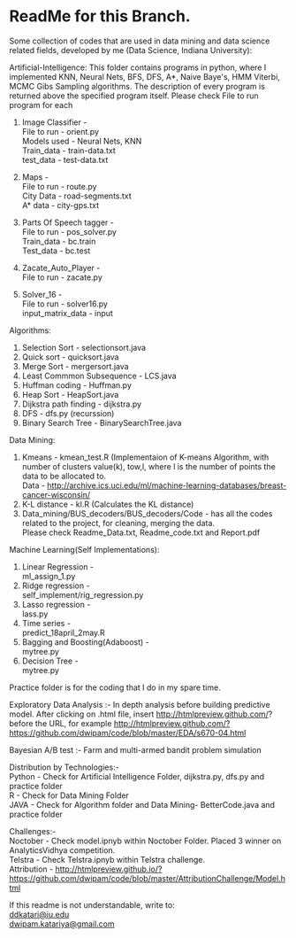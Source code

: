 # ReadMe for this Branch.
Some collection of codes that are used in data mining and data science related fields, developed by me 
(Data Science, Indiana University):

Artificial-Intelligence:
This folder contains programs in python, where I implemented KNN, Neural Nets, BFS, DFS, A*, Naive Baye's, HMM Viterbi, 
MCMC Gibs Sampling algorithms. The description of every program is returned above the specified program itself. 
Please check File to run program for each <br />
  1. Image Classifier - <br />
    File to run - orient.py <br />
    Models used - Neural Nets, KNN <br />
    Train_data - train-data.txt <br />
    test_data - test-data.txt <br />
    
  2. Maps - <br />
    File to run - route.py <br />
    City Data - road-segments.txt <br />
    A* data - city-gps.txt <br />
    
  3. Parts Of Speech tagger - <br />
    File to run - pos_solver.py <br />
    Train_data - bc.train <br />
    Test_data - bc.test <br />

  4. Zacate_Auto_Player - <br />
    File to run - zacate.py
    
  5. Solver_16 - <br />
    File to run - solver16.py <br />
    input_matrix_data - input <br />

Algorithms: <br />
  1. Selection Sort - selectionsort.java
  2. Quick sort - quicksort.java
  3. Merge Sort - mergersort.java
  4. Least Commmon Subsequence - LCS.java
  5. Huffman coding - Huffman.py
  6. Heap Sort - HeapSort.java
  7. Dijkstra path finding - dijkstra.py
  8. DFS - dfs.py (recurssion)
  9. Binary Search Tree - BinarySearchTree.java
  
Data Mining: <br />
  1. Kmeans - kmean_test.R (Implementaion of K-means Algorithm, with number of clusters value(k), tow,l, where l is the 
      number of points the data to be allocated to. <br />
      Data - http://archive.ics.uci.edu/ml/machine-learning-databases/breast-cancer-wisconsin/
  2. K-L distance - kl.R (Calculates the KL distance) 
  3. Data_mining/BUS_decoders/BUS_decoders/Code - has all the codes related to the project, for cleaning, merging the data. <br />
    Please check Readme_Data.txt, Readme_code.txt and Report.pdf

Machine Learning(Self Implementations):
1. Linear Regression - <br />
    ml_assign_1.py <br />
2. Ridge regression - <br />
    self_implement/rig_regression.py <br />
3. Lasso regression - <br/>
    lass.py
4. Time series - <br />
    predict_18april_2may.R
5. Bagging and Boosting(Adaboost) - <br />
    mytree.py<br />
6. Decision Tree - <br />
    mytree.py <br />

Practice folder is for the coding that I do in my spare time. <br />

Exploratory Data Analysis :- In depth analysis before building predictive model. After clicking on .html file, insert http://htmlpreview.github.com/? before the URL, for example http://htmlpreview.github.com/?https://github.com/dwipam/code/blob/master/EDA/s670-04.html  <br />

Bayesian A/B test :- Farm and multi-armed bandit problem simulation <br />

Distribution by Technologies:-<br />
  Python - Check for Artificial Intelligence Folder, dijkstra.py, dfs.py and practice folder <br />
  R - Check for Data Mining Folder <br />
  JAVA - Check for Algorithm folder and Data Mining- BetterCode.java and practice folder <br />

Challenges:- <br />
  Noctober - Check model.ipnyb within Noctober Folder. Placed 3 winner on AnalyticsVidhya competition.<br />
  Telstra -  Check Telstra.ipnyb within Telstra challenge. <br />
  Attribution - http://htmlpreview.github.io/?https://github.com/dwipam/code/blob/master/AttributionChallenge/Model.html
  
  If this readme is not understandable, write to: <br />
  ddkatari@iu.edu <br />
  dwipam.katariya@gmail.com

